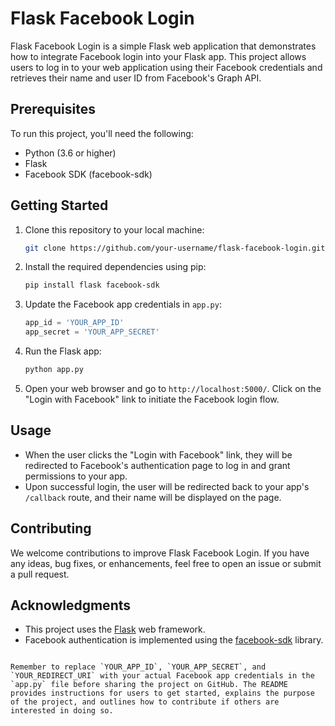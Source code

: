 # Flask Facebook Login

Flask Facebook Login is a simple Flask web application that demonstrates how to integrate Facebook login into your Flask app. This project allows users to log in to your web application using their Facebook credentials and retrieves their name and user ID from Facebook's Graph API.

## Prerequisites

To run this project, you'll need the following:

- Python (3.6 or higher)
- Flask
- Facebook SDK (facebook-sdk)

## Getting Started

1. Clone this repository to your local machine:

   ```bash
   git clone https://github.com/your-username/flask-facebook-login.git
   ```

2. Install the required dependencies using pip:

   ```bash
   pip install flask facebook-sdk
   ```

3. Update the Facebook app credentials in `app.py`:

   ```python
   app_id = 'YOUR_APP_ID'
   app_secret = 'YOUR_APP_SECRET'
   ```

4. Run the Flask app:

   ```bash
   python app.py
   ```

5. Open your web browser and go to `http://localhost:5000/`. Click on the "Login with Facebook" link to initiate the Facebook login flow.

## Usage

- When the user clicks the "Login with Facebook" link, they will be redirected to Facebook's authentication page to log in and grant permissions to your app.
- Upon successful login, the user will be redirected back to your app's `/callback` route, and their name will be displayed on the page.

## Contributing

We welcome contributions to improve Flask Facebook Login. If you have any ideas, bug fixes, or enhancements, feel free to open an issue or submit a pull request.



## Acknowledgments

- This project uses the [Flask](https://flask.palletsprojects.com/) web framework.
- Facebook authentication is implemented using the [facebook-sdk](https://github.com/mobolic/facebook-sdk) library.

```

Remember to replace `YOUR_APP_ID`, `YOUR_APP_SECRET`, and `YOUR_REDIRECT_URI` with your actual Facebook app credentials in the `app.py` file before sharing the project on GitHub. The README provides instructions for users to get started, explains the purpose of the project, and outlines how to contribute if others are interested in doing so.
